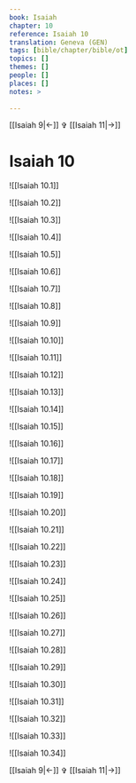 ```yaml
---
book: Isaiah
chapter: 10
reference: Isaiah 10
translation: Geneva (GEN)
tags: [bible/chapter/bible/ot]
topics: []
themes: []
people: []
places: []
notes: >
  
---
```


[[Isaiah 9|<-]] ✞ [[Isaiah 11|->]]

# Isaiah 10

![[Isaiah 10.1]]

![[Isaiah 10.2]]

![[Isaiah 10.3]]

![[Isaiah 10.4]]

![[Isaiah 10.5]]

![[Isaiah 10.6]]

![[Isaiah 10.7]]

![[Isaiah 10.8]]

![[Isaiah 10.9]]

![[Isaiah 10.10]]

![[Isaiah 10.11]]

![[Isaiah 10.12]]

![[Isaiah 10.13]]

![[Isaiah 10.14]]

![[Isaiah 10.15]]

![[Isaiah 10.16]]

![[Isaiah 10.17]]

![[Isaiah 10.18]]

![[Isaiah 10.19]]

![[Isaiah 10.20]]

![[Isaiah 10.21]]

![[Isaiah 10.22]]

![[Isaiah 10.23]]

![[Isaiah 10.24]]

![[Isaiah 10.25]]

![[Isaiah 10.26]]

![[Isaiah 10.27]]

![[Isaiah 10.28]]

![[Isaiah 10.29]]

![[Isaiah 10.30]]

![[Isaiah 10.31]]

![[Isaiah 10.32]]

![[Isaiah 10.33]]

![[Isaiah 10.34]]

[[Isaiah 9|<-]] ✞ [[Isaiah 11|->]]

